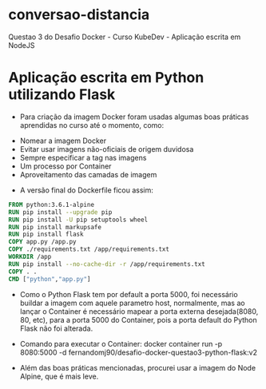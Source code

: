 # conversao-distancia
Questao 3 do Desafio Docker - Curso KubeDev - Aplicação escrita em NodeJS


# ########################################################################################################################################
# Aplicação escrita em Python utilizando Flask

- Para criação da imagem Docker foram usadas algumas boas práticas aprendidas no curso até o momento, como:

* Nomear a imagem Docker
* Evitar usar imagens não-oficiais de origem duvidosa
* Sempre especificar a tag nas imagens
* Um processo por Container
* Aproveitamento das camadas de imagem

- A versão final do Dockerfile ficou assim:

~~~Dockerfile
FROM python:3.6.1-alpine
RUN pip install --upgrade pip
RUN pip install -U pip setuptools wheel
RUN pip install markupsafe
RUN pip install flask
COPY app.py /app.py
COPY ./requirements.txt /app/requirements.txt
WORKDIR /app
RUN pip install --no-cache-dir -r /app/requirements.txt
COPY . .
CMD ["python","app.py"]
~~~


- Como o Python Flask tem por default a porta 5000, foi necessário buildar a imagem com aquele parametro host, normalmente, mas ao lançar o Container é necessário mapear a porta externa desejada(8080, 80, etc), para a porta 5000 do Container, pois a porta default do Python Flask não foi alterada.

- Comando para executar o Container:
docker container run -p 8080:5000 -d fernandomj90/desafio-docker-questao3-python-flask:v2

- Além das boas práticas mencionadas, procurei usar a imagem do Node Alpine, que é mais leve.